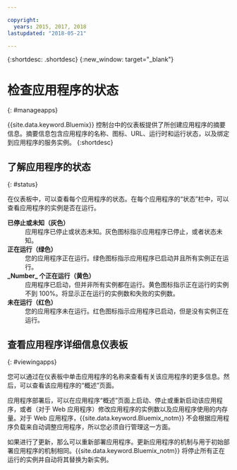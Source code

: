 ```yaml
---

copyright:
  years: 2015, 2017, 2018
lastupdated: "2018-05-21"

---
```


{:shortdesc: .shortdesc}
{:new_window: target="_blank"}

# 检查应用程序的状态
{: #manageapps}

{{site.data.keyword.Bluemix}} 控制台中的仪表板提供了所创建应用程序的摘要信息。摘要信息包含应用程序的名称、图标、URL、运行时和运行状态，以及绑定到应用程序的服务实例。
{:shortdesc}

## 了解应用程序的状态
{: #status}

在仪表板中，可以查看每个应用程序的状态。在每个应用程序的“状态”栏中，可以查看应用程序的实例是否在运行。

<dl>
<dt>
<strong>
已停止或未知（灰色）
</strong></dt>
<dd>
应用程序已停止或状态未知。灰色图标指示应用程序已停止，或者状态未知。</dd>
<dt>
<strong>
正在运行（绿色）
</strong>
</dt>
<dd>
您的应用程序正在运行。绿色图标指示应用程序已启动并且所有实例正在运行。</dd>
<dt>
<strong>
_Number_ 个正在运行（黄色）
</strong>
</dt>
<dd>
应用程序已启动，但并非所有实例都在运行。黄色图标指示正在运行的实例不到 100%。将显示正在运行的实例数和失败的实例数。</dd>
<dt>
<strong>
未在运行（红色）
</strong>
</dt>
<dd>
您的应用程序未在运行。红色图标指示应用程序已启动，但是没有实例正在运行。</dd>
</dl>

## 查看应用程序详细信息仪表板
{: #viewingapps}

您可以通过在仪表板中单击应用程序的名称来查看有关该应用程序的更多信息。然后，可以查看该应用程序的“概述”页面。

应用程序部署后，可以在应用程序“概述”页面上启动、停止或重新启动该应用程序，或者（对于 Web 应用程序）修改应用程序的实例数以及应用程序使用的内存量。对于 Web 应用程序，{{site.data.keyword.Bluemix_notm}} 不会根据应用程序负载来自动调整应用程序，所以您必须自行管理这一方面。

如果进行了更新，那么可以重新部署应用程序。更新应用程序的机制与用于初始部署应用程序的机制相同。{{site.data.keyword.Bluemix_notm}} 将停止所有正在运行的实例并自动将其替换为新实例。
